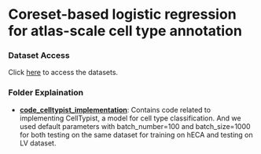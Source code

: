 # Coreset-based logistic regression for atlas-scale cell type annotation

### Dataset Access
Click [here](https://drive.google.com/drive/folders/1mj5txQ_L_9jYs397UxSTcA4L_7xPyaBG?usp=share_link) to access the datasets.

### Folder Explaination
- [**code_celltypist_implementation**](code_celltypist_implementation): Contains code related to implementing CellTypist, a model for cell type classification. And we used default parameters with batch_number=100 and batch_size=1000 for both testing on the same dataset for training on hECA and testing on LV dataset.

